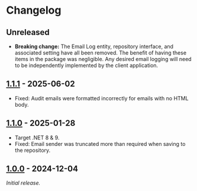 # Changelog

## Unreleased

- **Breaking change:** The Email Log entity, repository interface, and associated setting have all been removed. The
  benefit of having these items in the package was negligible. Any desired email logging will need to be independently
  implemented by the client application.

## [1.1.1] - 2025-06-02

- Fixed: Audit emails were formatted incorrectly for emails with no HTML body.

## [1.1.0] - 2025-01-28

- Target .NET 8 & 9.
- Fixed: Email sender was truncated more than required when saving to the repository.

## [1.0.0] - 2024-12-04

_Initial release._

[1.1.1]: https://github.com/gaepdit/email-service/releases/tag/v1.1.1

[1.1.0]: https://github.com/gaepdit/email-service/releases/tag/v1.1.0

[1.0.0]: https://github.com/gaepdit/email-service/releases/tag/v1.0.0
